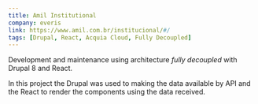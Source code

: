 ```yaml
---
title: Amil Institutional
company: everis
link: https://www.amil.com.br/institucional/#/
tags: [Drupal, React, Acquia Cloud, Fully Decoupled]
---
```


Development and maintenance using architecture _fully decoupled_ with Drupal 8 and React.

In this project the Drupal was used to making the data available by API and the React to render the components using the data received.
